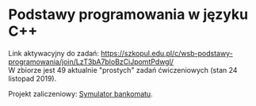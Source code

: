 <h1>Podstawy programowania w języku C++</h1>
<p>Link aktywacyjny do zadań: <a href="https://szkopul.edu.pl/c/wsb-podstawy-programowania/join/LzT3bA7bloBzCiJpomtPdwgl/">https://szkopul.edu.pl/c/wsb-podstawy-programowania/join/LzT3bA7bloBzCiJpomtPdwgl/</a>
  <br> W zbiorze jest 49 aktualnie "prostych" zadań ćwiczeniowych (stan 24 listopad 2019). </p>
  <p>Projekt zaliczeniowy: <a href="https://github.com/RafalSpr/Podstawy-Programowania-WSB/raw/master/Symulator_bankomatu.pdf">Symulator bankomatu</a>.</p>
